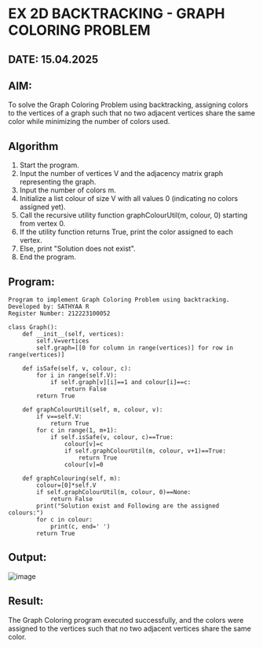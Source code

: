 # EX 2D BACKTRACKING - GRAPH COLORING PROBLEM
## DATE: 15.04.2025
## AIM:
To solve the Graph Coloring Problem using backtracking, assigning colors to the vertices of a graph such that no two adjacent vertices share the same color while minimizing the number of colors used.

## Algorithm
1. Start the program.
2. Input the number of vertices V and the adjacency matrix graph representing the graph.
3. Input the number of colors m.
4. Initialize a list colour of size V with all values 0 (indicating no colors assigned yet).
5. Call the recursive utility function graphColourUtil(m, colour, 0) starting from vertex 0.
6. If the utility function returns True, print the color assigned to each vertex.
7. Else, print "Solution does not exist".
8. End the program.


## Program:
```
Program to implement Graph Coloring Problem using backtracking.
Developed by: SATHYAA R
Register Number: 212223100052
```

```
class Graph():
    def __init__(self, vertices):
        self.V=vertices
        self.graph=[[0 for column in range(vertices)] for row in range(vertices)]
        
    def isSafe(self, v, colour, c):
        for i in range(self.V):
            if self.graph[v][i]==1 and colour[i]==c:
                return False
        return True
     
    def graphColourUtil(self, m, colour, v):
        if v==self.V:
            return True          
        for c in range(1, m+1):
            if self.isSafe(v, colour, c)==True:
                colour[v]=c
                if self.graphColourUtil(m, colour, v+1)==True:
                    return True
                colour[v]=0
       
    def graphColouring(self, m):
        colour=[0]*self.V
        if self.graphColourUtil(m, colour, 0)==None:
            return False
        print("Solution exist and Following are the assigned colours:")
        for c in colour:
            print(c, end=' ')
        return True
```


## Output:

![image](https://github.com/user-attachments/assets/7d70854b-9846-4fb2-b63b-d71d349bb95c)


## Result:
The Graph Coloring program executed successfully, and the colors were assigned to the vertices such that no two adjacent vertices share the same color.
